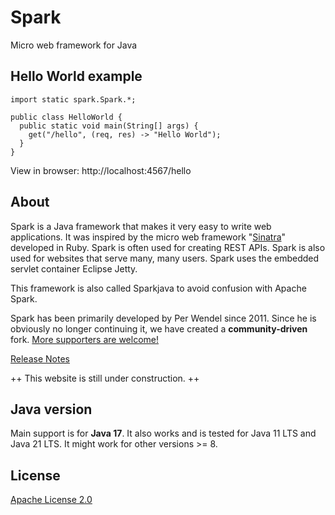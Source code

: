 # Spark

Micro web framework for Java

## Hello World example

```
import static spark.Spark.*;

public class HelloWorld {
  public static void main(String[] args) {
    get("/hello", (req, res) -> "Hello World");
  }
}
```

View in browser: http://localhost:4567/hello

## About
Spark is a Java framework that makes it very easy to write web applications.
It was inspired by the micro web framework "[Sinatra](https://sinatrarb.com)" developed in Ruby.
Spark is often used for creating REST APIs. Spark is also used for websites that serve many, many users.
Spark uses the embedded servlet container Eclipse Jetty.

This framework is also called Sparkjava to avoid confusion with Apache Spark.

Spark has been primarily developed by Per Wendel since 2011.
Since he is obviously no longer continuing it, we have created a **community-driven** fork.
[More supporters are welcome!](contribute.html)

[Release Notes](release-notes.html)

++ This website is still under construction. ++

## Java version
Main support is for **Java 17**. It also works and is tested for Java 11 LTS and Java 21 LTS. It might work for other versions >= 8.

## License
[Apache License 2.0](https://github.com/sparkjavateam/spark/blob/master/LICENSE)

